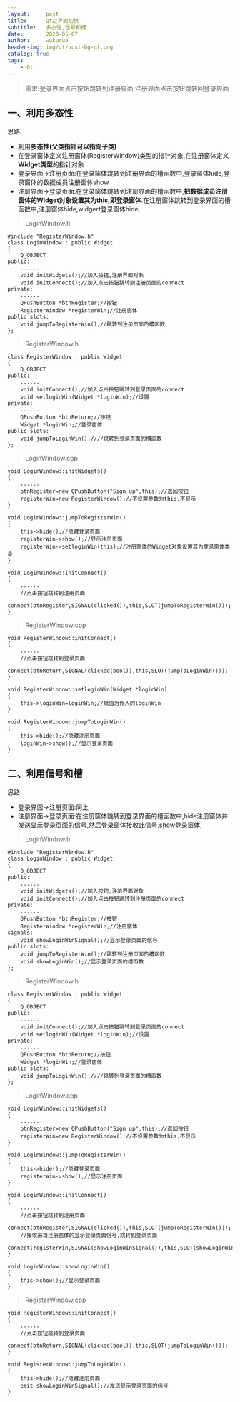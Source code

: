 ```yaml
---
layout:     post
title:      Qt之界面切换
subtitle:   多态性,信号和槽
date:       2020-05-07
author:     wukurua
header-img: img/qt/post-bg-qt.png
catalog: true
tags:
    - Qt
---
```


> 需求:登录界面点击按钮跳转到注册界面,注册界面点击按钮跳转回登录界面

## 一、利用多态性 ##

思路:

- 利用**多态性(父类指针可以指向子类)**
- 在登录窗体定义注册窗体(RegisterWindow)类型的指针对象,在注册窗体定义**Widget类型**的指针对象
- 登录界面->注册页面:在登录窗体跳转到注册界面的槽函数中,登录窗体hide,登录窗体的数据成员注册窗体show
- 注册界面->登录页面:在登录窗体跳转到注册界面的槽函数中,**把数据成员注册窗体的Widget对象设置其为this,即登录窗体**.在注册窗体跳转到登录界面的槽函数中,注册窗体hide,widgert登录窗体hide,

> LoginWindow.h

	#include "RegisterWindow.h"
	class LoginWindow : public Widget
	{
	    Q_OBJECT
	public:
		......
	    void initWidgets();//加入按钮,注册界面对象
	    void initConnect();//加入点击按钮跳转到注册页面的connect
	private:
	    ......
	    QPushButton *btnRegister;//按钮
	    RegisterWindow *registerWin;//注册窗体
	public slots:
	    void jumpToRegisterWin();//跳转到注册页面的槽函数
	};

> RegisterWindow.h

	class RegisterWindow : public Widget
	{
	    Q_OBJECT
	public:
	    ......
	    void initConnect();//加入点击按钮跳转到登录页面的connect
	    void setloginWin(Widget *loginWin);//设置
	private:
	    ......
	    QPushButton *btnReturn;//按钮
	    Widget *loginWin;//登录窗体
	public slots:
	    void jumpToLoginWin();////跳转到登录页面的槽函数
	};

> LoginWindow.cpp

	void LoginWindow::initWidgets()
	{
	    ......
		btnRegister=new QPushButton("Sign up",this);//返回按钮
	    registerWin=new RegisterWindow();//不设置参数为this,不显示
	}

	void LoginWindow::jumpToRegisterWin()
	{
	    this->hide();//隐藏登录页面
	    registerWin->show();//显示注册页面
	    registerWin->setloginWin(this);//注册窗体的Widget对象设置其为登录窗体本身
	}

	void LoginWindow::initConnect()
	{
		......
		//点击按钮跳转到注册页面
	    connect(btnRegister,SIGNAL(clicked()),this,SLOT(jumpToRegisterWin()));
	}

> RegisterWindow.cpp

	void RegisterWindow::initConnect()
	{
	    ......
		//点击按钮跳转到登录页面
	    connect(btnReturn,SIGNAL(clicked(bool)),this,SLOT(jumpToLoginWin()));
	}
	
	void RegisterWindow::setloginWin(Widget *loginWin)
	{
	    this->loginWin=loginWin;//赋值为传入的loginWin
	}
	
	void RegisterWindow::jumpToLoginWin()
	{
	    this->hide();//隐藏注册页面
	    loginWin->show();//显示登录页面
	}

## 二、利用信号和槽 ##

思路:

- 登录界面->注册页面:同上
- 注册界面->登录页面:在注册窗体跳转到登录界面的槽函数中,hide注册窗体并发送显示登录页面的信号,然后登录窗体接收此信号,show登录窗体,

> LoginWindow.h

	#include "RegisterWindow.h"
	class LoginWindow : public Widget
	{
	    Q_OBJECT
	public:
		......
	    void initWidgets();//加入按钮,注册界面对象
	    void initConnect();//加入点击按钮跳转到注册页面的connect
	private:
	    ......
	    QPushButton *btnRegister;//按钮
	    RegisterWindow *registerWin;//注册窗体
	signals:
	    void showLoginWinSignal();//显示登录页面的信号
	public slots:
	    void jumpToRegisterWin();//跳转到注册页面的槽函数
    	void showLoginWin();//显示登录页面的槽函数
	};

> RegisterWindow.h

	class RegisterWindow : public Widget
	{
	    Q_OBJECT
	public:
	    ......
	    void initConnect();//加入点击按钮跳转到登录页面的connect
	    void setloginWin(Widget *loginWin);//设置
	private:
	    ......
	    QPushButton *btnReturn;//按钮
	    Widget *loginWin;//登录窗体
	public slots:
	    void jumpToLoginWin();////跳转到登录页面的槽函数
	};

> LoginWindow.cpp

	void LoginWindow::initWidgets()
	{
	    ......
		btnRegister=new QPushButton("Sign up",this);//返回按钮
	    registerWin=new RegisterWindow();//不设置参数为this,不显示
	}

	void LoginWindow::jumpToRegisterWin()
	{
	    this->hide();//隐藏登录页面
	    registerWin->show();//显示注册页面
	}

	void LoginWindow::initConnect()
	{
		......
		//点击按钮跳转到注册页面
	    connect(btnRegister,SIGNAL(clicked()),this,SLOT(jumpToRegisterWin()));
		//接收来自注册窗体的显示登录页面信号,跳转到登录页面
    	connect(registerWin,SIGNAL(showLoginWinSignal()),this,SLOT(showLoginWin()));
	}

	void LoginWindow::showLoginWin()
	{
	    this->show();//显示登录页面
	}

> RegisterWindow.cpp

	void RegisterWindow::initConnect()
	{
	    ......
		//点击按钮跳转到登录页面
	    connect(btnReturn,SIGNAL(clicked(bool)),this,SLOT(jumpToLoginWin()));
	}
	
	void RegisterWindow::jumpToLoginWin()
	{
	    this->hide();//隐藏注册页面
	    emit showLoginWinSignal();//发送显示登录页面的信号
	}